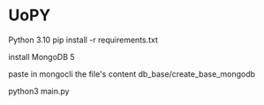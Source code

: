 # UoPY


Python 3.10
pip install -r requirements.txt

install MongoDB 5

paste in mongocli the file's content db_base/create_base_mongodb

python3 main.py 